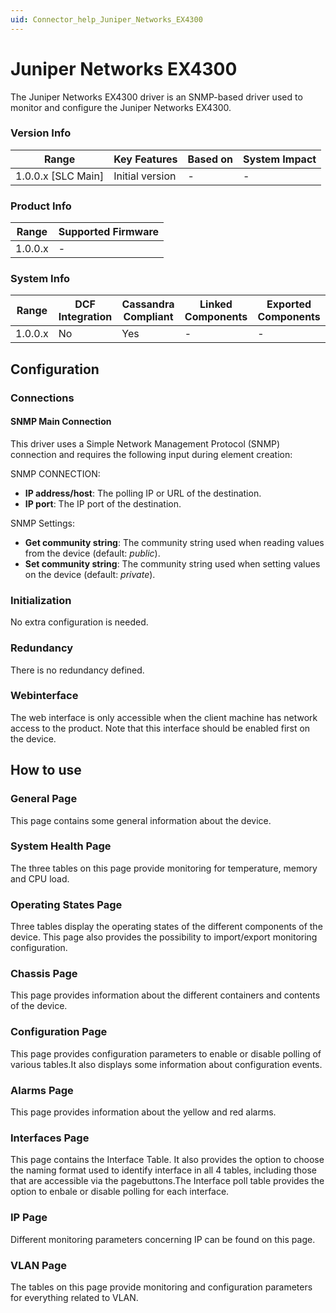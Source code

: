 ```yaml
---
uid: Connector_help_Juniper_Networks_EX4300
---
```


# Juniper Networks EX4300

The Juniper Networks EX4300 driver is an SNMP-based driver used to monitor and configure the Juniper Networks EX4300.

### Version Info

| **Range**            | **Key Features** | **Based on** | **System Impact** |
|----------------------|------------------|--------------|-------------------|
| 1.0.0.x \[SLC Main\] | Initial version  | \-           | \-                |

### Product Info

| **Range** | **Supported Firmware** |
|-----------|------------------------|
| 1.0.0.x   | \-                     |

### System Info

| **Range** | **DCF Integration** | **Cassandra Compliant** | **Linked Components** | **Exported Components** |
|-----------|---------------------|-------------------------|-----------------------|-------------------------|
| 1.0.0.x   | No                  | Yes                     | \-                    | \-                      |

## Configuration

### Connections

#### SNMP Main Connection

This driver uses a Simple Network Management Protocol (SNMP) connection and requires the following input during element creation:

SNMP CONNECTION:

- **IP address/host**: The polling IP or URL of the destination.
- **IP port**: The IP port of the destination.

SNMP Settings:

- **Get community string**: The community string used when reading values from the device (default: *public*).
- **Set community string**: The community string used when setting values on the device (default: *private*).

### Initialization

No extra configuration is needed.

### Redundancy

There is no redundancy defined.

### Webinterface

The web interface is only accessible when the client machine has network access to the product. Note that this interface should be enabled first on the device.

## How to use

### General Page

This page contains some general information about the device.

### System Health Page

The three tables on this page provide monitoring for temperature, memory and CPU load.

### Operating States Page

Three tables display the operating states of the different components of the device. This page also provides the possibility to import/export monitoring configuration.

### Chassis Page

This page provides information about the different containers and contents of the device.

### Configuration Page

This page provides configuration parameters to enable or disable polling of various tables.It also displays some information about configuration events.

### Alarms Page

This page provides information about the yellow and red alarms.

### Interfaces Page

This page contains the Interface Table. It also provides the option to choose the naming format used to identify interface in all 4 tables, including those that are accessible via the pagebuttons.The Interface poll table provides the option to enbale or disable polling for each interface.

### IP Page

Different monitoring parameters concerning IP can be found on this page.

### VLAN Page

The tables on this page provide monitoring and configuration parameters for everything related to VLAN.
